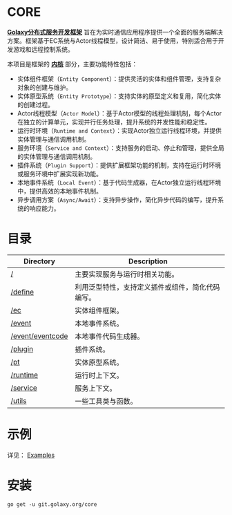 # CORE

[**Golaxy分布式服务开发框架**](https://github.com/pangdogs/framework) 旨在为实时通信应用程序提供一个全面的服务端解决方案。框架基于EC系统与Actor线程模型，设计简洁、易于使用，特别适合用于开发游戏和远程控制系统。

本项目是框架的 [**内核**](https://github.com/pangdogs/core) 部分，主要功能特性包括：

- 实体组件框架（`Entity Component`）：提供灵活的实体和组件管理，支持复杂对象的创建与维护。
- 实体原型系统（`Entity Prototype`）：支持实体的原型定义和复用，简化实体的创建过程。
- Actor线程模型（`Actor Model`）：基于Actor模型的线程处理机制，每个Actor在独立的计算单元，实现并行任务处理，提升系统的并发性能和稳定性。
- 运行时环境（`Runtime and Context`）：实现Actor独立运行线程环境，并提供实体管理与通信调用机制。
- 服务环境（`Service and Context`）：支持服务的启动、停止和管理，提供全局的实体管理与通信调用机制。
- 插件系统（`Plugin Support`）：提供扩展框架功能的机制，支持在运行时环境或服务环境中扩展实现新功能。
- 本地事件系统（`Local Event`）：基于代码生成器，在Actor独立运行线程环境中，提供高效的本地事件机制。
- 异步调用方案（`Async/Await`）：支持异步操作，简化异步代码的编写，提升系统的响应能力。

# 目录
| Directory | Description |
| --------- | ----------- |
| [/](https://github.com/pangdogs/core) | 主要实现服务与运行时相关功能。|
| [/define](https://github.com/pangdogs/core/tree/main/define) | 利用泛型特性，支持定义插件或组件，简化代码编写。 |
| [/ec](https://github.com/pangdogs/core/tree/main/ec) | 实体组件框架。 |
| [/event](https://github.com/pangdogs/core/tree/main/event) | 本地事件系统。 |
| [/event/eventcode](https://github.com/pangdogs/core/tree/main/event/eventcode) | 本地事件代码生成器。 |
| [/plugin](https://github.com/pangdogs/core/tree/main/plugin) | 插件系统。 |
| [/pt](https://github.com/pangdogs/core/tree/main/pt) | 实体原型系统。 |
| [/runtime](https://github.com/pangdogs/core/tree/main/runtime) | 运行时上下文。 |
| [/service](https://github.com/pangdogs/core/tree/main/service) | 服务上下文。 |
| [/utils](https://github.com/pangdogs/core/tree/main/utils) | 一些工具类与函数。 |

# 示例

详见： [Examples](https://github.com/pangdogs/examples)

# 安装
```
go get -u git.golaxy.org/core
```
